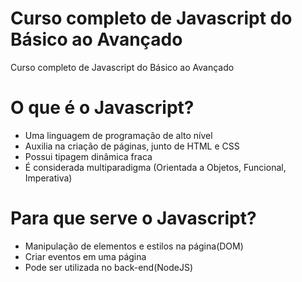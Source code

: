# Curso completo de Javascript do Básico ao Avançado
Curso completo de Javascript do Básico ao Avançado

# O que é o Javascript?
- Uma linguagem de programação de alto nível
- Auxilia na criação de páginas, junto de HTML e CSS
- Possui tipagem dinâmica fraca
- É considerada multiparadigma (Orientada a Objetos, Funcional, Imperativa)

# Para que serve o Javascript?
- Manipulação de elementos e estilos na página(DOM)
- Criar eventos em uma página
- Pode ser utilizada no back-end(NodeJS)

